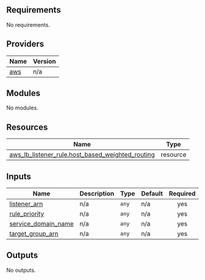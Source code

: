 ## Requirements

No requirements.

## Providers

| Name | Version |
|------|---------|
| <a name="provider_aws"></a> [aws](#provider\_aws) | n/a |

## Modules

No modules.

## Resources

| Name | Type |
|------|------|
| [aws_lb_listener_rule.host_based_weighted_routing](https://registry.terraform.io/providers/hashicorp/aws/latest/docs/resources/lb_listener_rule) | resource |

## Inputs

| Name | Description | Type | Default | Required |
|------|-------------|------|---------|:--------:|
| <a name="input_listener_arn"></a> [listener\_arn](#input\_listener\_arn) | n/a | `any` | n/a | yes |
| <a name="input_rule_priority"></a> [rule\_priority](#input\_rule\_priority) | n/a | `any` | n/a | yes |
| <a name="input_service_domain_name"></a> [service\_domain\_name](#input\_service\_domain\_name) | n/a | `any` | n/a | yes |
| <a name="input_target_group_arn"></a> [target\_group\_arn](#input\_target\_group\_arn) | n/a | `any` | n/a | yes |

## Outputs

No outputs.
